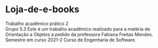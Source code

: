 # Loja-de-e-books
Trabalho acadêmico prático 2  
Grupo 5.3
Este é um trabalho acadêmico realizado para a matéria de Orientação a Objetos a pedido da professora Fabiana Freitas Mendes. 
Semestre em curso 2021-2 
Curso de Engenharia de Software.
